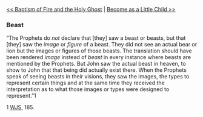 [<< Baptism of Fire and the Holy Ghost](Baptism%20of%20Fire%20and%20the%20Holy%20Ghost)  |  [Become as a Little Child >>](Become%20as%20a%20Little%20Child)

### Beast
“The Prophets do *not* declare that [they] saw a beast or beasts, but that [they] saw the *image* or *figure* of a beast. They did not see an actual bear or lion but the images or figures of those beasts. The translation should have been rendered *image* instead of *beast* in every instance where beasts are mentioned by the Prophets. But John saw the actual beast in heaven, to show to John that that being did actually exist there. When the Prophets speak of seeing beasts in their visions, they saw the images, the types to represent certain things and at the same time they received the interpretation as to what those images or types were designed to represent.”1



1
[WJS](#), 185.